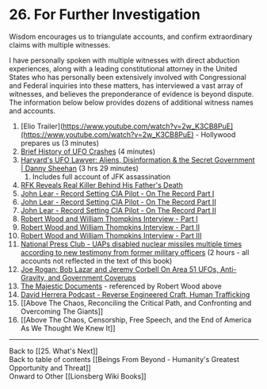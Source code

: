 # 26. For Further Investigation

Wisdom encourages us to triangulate accounts, and confirm extraordinary claims with multiple witnesses. 

I have personally spoken with multiple witnesses with direct abduction experiences, along with a leading constitutional attorney in the United States who has personally been extensively involved with Congressional and Federal inquiries into these matters, has interviewed a vast array of witnesses, and believes the preponderance of evidence is beyond dispute. The information below below provides dozens of additional witness names and accounts. 

1. [Elio Trailer](https://www.youtube.com/watch?v=2w_K3CB8PuE](https://www.youtube.com/watch?v=2w_K3CB8PuE) - Hollywood prepares us (3 minutes)  
2. [Brief History of UFO Crashes](https://www.8newsnow.com/investigators/breakdown-of-the-history-of-alleged-ufo-crashes/) (4 minutes)  
3. [Harvard's UFO Lawyer: Aliens, Disinformation & the Secret Government | Danny Sheehan](https://youtu.be/a1kespVSrfY?si=994AIKHf2NmrnQ8t)  (3 hrs 29 minutes)
	1. Includes full account of JFK assassination 
4. [RFK Reveals Real Killer Behind His Father's Death]([https://x.com/VigilantFox/status/1692558725863579882](https://x.com/VigilantFox/status/1692558725863579882))  
5. [John Lear - Record Setting CIA Pilot - On The Record Part I](https://www.mysterywire.com/ufo/ufo-researcher-john-lear-goes-on-the-record-on-aliens-part-1/)  
6. [John Lear - Record Setting CIA Pilot - On The Record Part II](https://www.mysterywire.com/ufo/john-lear-says-mj-12-controls-ufo-secrets-in-government-part-2/)  
7. [John Lear - Record Setting CIA Pilot - On The Record Part II](https://www.mysterywire.com/ufo/ufo-actions-were-hostile-john-lear-says-part-3/)  
8. [Robert Wood and William Thompkins Interview - Part I](https://youtu.be/Chn7i42aDh0?si=XRrNMneOAzEk9RDs)  
9. [Robert Wood and William Thompkins Interview - Part II](https://youtu.be/qzNSX3ftKiw?si=rJ_WBZAktqLn2OGq) 
10. [Robert Wood and William Thompkins Interview - Part III](https://youtu.be/LCVT-lLCb_0?si=HvooPPpBjQXXBvrv)  
11. [National Press Club - UAPs disabled nuclear missiles multiple times according to new testimony from former military officers](https://www.mysterywire.com/ufo/uaps-and-nukes/)  (2 hours - all accounts not reflected in the text of this book)  
12. [Joe Rogan: Bob Lazar and Jeremy Corbell On Area 51 UFOs, Anti-Gravity, and Government Coverups](https://youtu.be/BEWz4SXfyCQ?si=hNZTa9RBQY-ZW8Ee)  
13. [The Majestic Documents](https://majesticdocuments.com) - referenced by Robert Wood above  
14. [David Herrera Podcast - Reverse Engineered Craft, Human Trafficking](https://podcasts.apple.com/us/podcast/shawn-ryan-show/id1492492083?i=1000621374949)  
15. [[Above The Chaos, Reconciling the Critical Path, and Confronting and Overcoming The Giants]]  
16. [[Above The Chaos, Censorship, Free Speech, and the End of America As We Thought We Knew It]]  


___

Back to [[25. What's Next]]      
Back to table of contents [[Beings From Beyond - Humanity's Greatest Opportunity and Threat]]  
Onward to Other [[Lionsberg Wiki Books]]  




